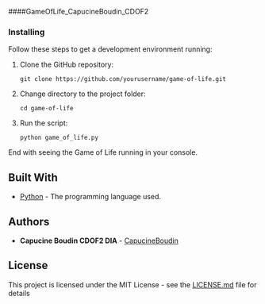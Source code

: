 ####GameOfLife_CapucineBoudin_CDOF2

### Installing

Follow these steps to get a development environment running:

1. Clone the GitHub repository:

    ```
    git clone https://github.com/yourusername/game-of-life.git
    ```

2. Change directory to the project folder:

    ```
    cd game-of-life
    ```

3. Run the script:

    ```
    python game_of_life.py
    ```

End with seeing the Game of Life running in your console.

## Built With

* [Python](https://www.python.org/) - The programming language used.

## Authors

* **Capucine Boudin CDOF2  DIA** - [CapucineBoudin](https://github.com/yourusername)

## License

This project is licensed under the MIT License - see the [LICENSE.md](LICENSE.md) file for details

